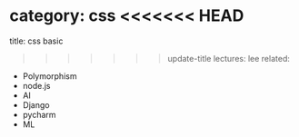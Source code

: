 category: css
<<<<<<< HEAD
=======
title: css basic
>>>>>>> update-title
lectures: lee
related:
- Polymorphism
- node.js
- AI
- Django
- pycharm
- ML